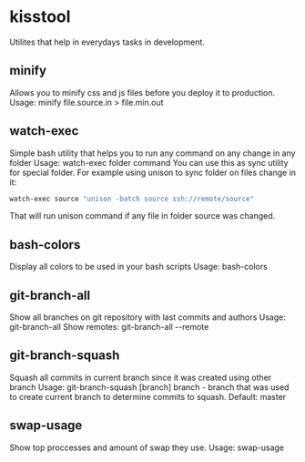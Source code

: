 # kisstool
Utilites that help in everydays tasks in development.

## minify
Allows you to minify css and js files before you deploy it to production.
Usage: minify file.source.in > file.min.out

## watch-exec
Simple bash utility that helps you to run any command on any change in any folder
Usage: watch-exec folder command
You can use this as sync utility for special folder. For example using unison to sync folder on files change in it:
```bash
watch-exec source "unison -batch source ssh://remote/source"
```
That will run unison command if any file in folder source was changed.

## bash-colors
Display all colors to be used in your bash scripts
Usage: bash-colors

## git-branch-all
Show all branches on git repository with last commits and authors
Usage: git-branch-all
Show remotes: git-branch-all --remote

## git-branch-squash
Squash all commits in current branch since it was created using other branch
Usage: git-branch-squash [branch]
branch - branch that was used to create current branch to determine commits to squash. Default: master

## swap-usage
Show top proccesses and amount of swap they use.
Usage: swap-usage
